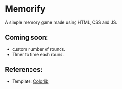 # Memorify
A simple memory game made using HTML, CSS and JS.

## Coming soon:
* custom number of rounds.
* TImer to time each round.

## References:
* Template: [Colorlib](https://www.colorlib.com)

